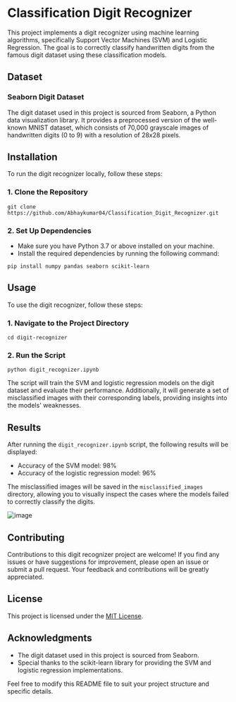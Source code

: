 # Classification Digit Recognizer

This project implements a digit recognizer using machine learning algorithms, specifically Support Vector Machines (SVM) and Logistic Regression. The goal is to correctly classify handwritten digits from the famous digit dataset using these classification models.

## Dataset

### Seaborn Digit Dataset

The digit dataset used in this project is sourced from Seaborn, a Python data visualization library. It provides a preprocessed version of the well-known MNIST dataset, which consists of 70,000 grayscale images of handwritten digits (0 to 9) with a resolution of 28x28 pixels.

## Installation

To run the digit recognizer locally, follow these steps:

### 1. Clone the Repository

```
git clone https://github.com/Abhaykumar04/Classification_Digit_Recognizer.git
```

### 2. Set Up Dependencies

- Make sure you have Python 3.7 or above installed on your machine.
- Install the required dependencies by running the following command:

```
pip install numpy pandas seaborn scikit-learn
```

## Usage

To use the digit recognizer, follow these steps:

### 1. Navigate to the Project Directory

```
cd digit-recognizer
```

### 2. Run the Script

```
python digit_recognizer.ipynb
```

The script will train the SVM and logistic regression models on the digit dataset and evaluate their performance. Additionally, it will generate a set of misclassified images with their corresponding labels, providing insights into the models' weaknesses.

## Results

After running the `digit_recognizer.ipynb` script, the following results will be displayed:

- Accuracy of the SVM model: 98%
- Accuracy of the logistic regression model: 96%

The misclassified images will be saved in the `misclassified_images` directory, allowing you to visually inspect the cases where the models failed to correctly classify the digits.

![image](https://github.com/Abhaykumar04/Classification_Digit_Recognizer/assets/112232080/05505759-326d-4710-bfaf-89908f48da7e)

## Contributing

Contributions to this digit recognizer project are welcome! If you find any issues or have suggestions for improvement, please open an issue or submit a pull request. Your feedback and contributions will be greatly appreciated.

## License

This project is licensed under the [MIT License](LICENSE).

## Acknowledgments

- The digit dataset used in this project is sourced from Seaborn.
- Special thanks to the scikit-learn library for providing the SVM and logistic regression implementations.

Feel free to modify this README file to suit your project structure and specific details.
